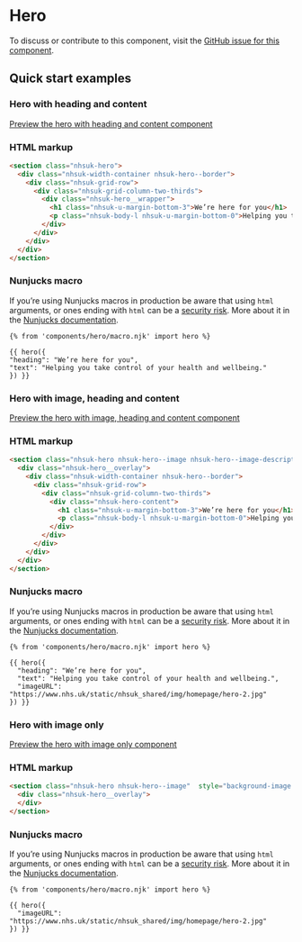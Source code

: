 # Hero

To discuss or contribute to this component, visit the [GitHub issue for this component](https://github.com/nhsuk/nhsuk-frontend/issues/170).

## Quick start examples

### Hero with heading and content

[Preview the hero with heading and content component](https://nhsuk.github.io/nhsuk-frontend/components/hero.html)

### HTML markup

```html
<section class="nhsuk-hero">
  <div class="nhsuk-width-container nhsuk-hero--border">
    <div class="nhsuk-grid-row">
      <div class="nhsuk-grid-column-two-thirds">
        <div class="nhsuk-hero__wrapper">
          <h1 class="nhsuk-u-margin-bottom-3">We’re here for you</h1>
          <p class="nhsuk-body-l nhsuk-u-margin-bottom-0">Helping you take control of your health and wellbeing.</p>
        </div>
      </div>
    </div>
  </div>
</section>
```

### Nunjucks macro

If you’re using Nunjucks macros in production be aware that using `html` arguments, or ones ending with `html` can be a [security risk](https://en.wikipedia.org/wiki/Cross-site_scripting). More about it in the [Nunjucks documentation](https://mozilla.github.io/nunjucks/api.html#user-defined-templates-warning).

```
{% from 'components/hero/macro.njk' import hero %}

{{ hero({
"heading": "We’re here for you",
"text": "Helping you take control of your health and wellbeing."
}) }}
```

### Hero with image, heading and content

[Preview the hero with image, heading and content component](https://nhsuk.github.io/nhsuk-frontend/components/hero-image-content.html)

### HTML markup

```html
<section class="nhsuk-hero nhsuk-hero--image nhsuk-hero--image-description"  style="background-image: url('https://www.nhs.uk/static/nhsuk_shared/img/homepage/hero-2.jpg');" >
  <div class="nhsuk-hero__overlay">
    <div class="nhsuk-width-container nhsuk-hero--border">
      <div class="nhsuk-grid-row">
        <div class="nhsuk-grid-column-two-thirds">
          <div class="nhsuk-hero-content">
            <h1 class="nhsuk-u-margin-bottom-3">We’re here for you</h1>
            <p class="nhsuk-body-l nhsuk-u-margin-bottom-0">Helping you take control of your health and wellbeing.</p>
          </div>
        </div>
      </div>
    </div>
  </div>
</section>
```

### Nunjucks macro

If you’re using Nunjucks macros in production be aware that using `html` arguments, or ones ending with `html` can be a [security risk](https://en.wikipedia.org/wiki/Cross-site_scripting). More about it in the [Nunjucks documentation](https://mozilla.github.io/nunjucks/api.html#user-defined-templates-warning).

```
{% from 'components/hero/macro.njk' import hero %}

{{ hero({
  "heading": "We’re here for you",
  "text": "Helping you take control of your health and wellbeing.",
  "imageURL": "https://www.nhs.uk/static/nhsuk_shared/img/homepage/hero-2.jpg"
}) }}
```

### Hero with image only

[Preview the hero with image only component](https://nhsuk.github.io/nhsuk-frontend/components/hero-image-content.html)

### HTML markup

```html
<section class="nhsuk-hero nhsuk-hero--image"  style="background-image: url('https://www.nhs.uk/static/nhsuk_shared/img/homepage/hero-2.jpg');" >
  <div class="nhsuk-hero__overlay">
  </div>
</section>
```

### Nunjucks macro

If you’re using Nunjucks macros in production be aware that using `html` arguments, or ones ending with `html` can be a [security risk](https://en.wikipedia.org/wiki/Cross-site_scripting). More about it in the [Nunjucks documentation](https://mozilla.github.io/nunjucks/api.html#user-defined-templates-warning).

```
{% from 'components/hero/macro.njk' import hero %}

{{ hero({
  "imageURL": "https://www.nhs.uk/static/nhsuk_shared/img/homepage/hero-2.jpg"
}) }}
```
